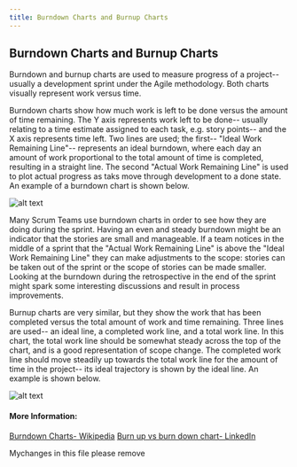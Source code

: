 ```yaml
---
title: Burndown Charts and Burnup Charts
---
```

## Burndown Charts and Burnup Charts

Burndown and burnup charts are used to measure progress of a project-- usually a development sprint under the Agile methodology. Both charts visually represent work versus time. 

Burndown charts show how much work is left to be done versus the amount of time remaining. The Y axis represents work left to be done-- usually relating to a time estimate assigned to each task, e.g. story points-- and the X axis represents time left. Two lines are used; the first-- "Ideal Work Remaining Line"-- represents an ideal burndown, where each day an amount of work proportional to the total amount of time is completed, resulting in a straight line. The second "Actual Work Remaining Line" is used to plot actual progress as taks move through development to a done state. An example of a burndown chart is shown below.

![alt text](https://upload.wikimedia.org/wikipedia/commons/8/8c/Burn_down_chart.png "Image Source: Wikipedia")

Many Scrum Teams use burndown charts in order to see how they are doing during the sprint. Having an even and steady burndown might be an indicator that the stories are small and manageable. If a team notices in the middle of a sprint that the "Actual Work Remaining Line" is above the "Ideal Work Remaining Line" they can make adjustments to the scope: stories can be taken out of the sprint or the scope of stories can be made smaller. Looking at the burndown during the retrospective in the end of the sprint might spark some interesting discussions and result in process improvements.

Burnup charts are very similar, but they show the work that has been completed versus the total amount of work and time remaining. Three lines are used-- an ideal line, a completed work line, and a total work line. In this chart, the total work line should be somewhat steady across the top of the chart, and is a good representation of scope change. The completed work line should move steadily up towards the total work line for the amount of time in the project-- its ideal trajectory is shown by the ideal line. An example is shown below.

![alt text](https://media.licdn.com/mpr/mpr/shrinknp_800_800/AAEAAQAAAAAAAAljAAAAJGQ1ZDI2NzRkLWExYTQtNGI2OS1hZmZjLTM1NGMzYTk1NTEyNg.png "Image Source: Ala'a Elbeheri, LinkedIn")


#### More Information:
<a href='https://en.wikipedia.org/wiki/Burn_down_chart' target='_blank' rel='nofollow'>Burndown Charts- Wikipedia</a>
<a href='https://www.linkedin.com/pulse/burn-up-vs-down-chart-alaa-el-beheri-cisa-rmp-pmp-bcp-itil/' target='_blank' rel='nofollow'>Burn up vs burn down chart- LinkedIn</a>

Mychanges in this file please remove


